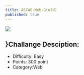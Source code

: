 ```yaml
---
title: ASCWG-Web-G(old)
published: true
---
```


![](https://i.ibb.co/jLj2Jhc/110313248-2542820449361412-4064549934332186149-n.jpg)

## [](#header-4)}Challange Desciption:
*   Difficulty: Easy
*   Points: 300 point
*   Category:Web
